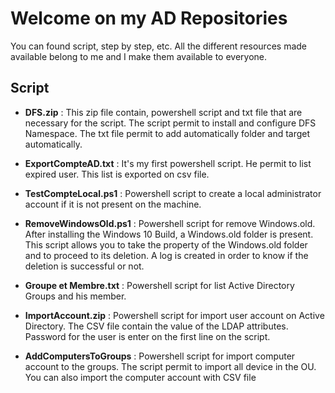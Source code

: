 # **Welcome on my AD Repositories**

You can found script, step by step, etc. All the different resources made available belong to me and I make them available to everyone. 

## Script

* **DFS.zip** : This zip file contain, powershell script and txt file that are necessary for the script. The script permit to install and configure DFS Namespace. The txt file permit to add automatically folder and target automatically.

* **ExportCompteAD.txt** : It's my first powershell script. He permit to list expired user. This list is exported on csv file.

* **TestCompteLocal.ps1** : Powershell script to create a local administrator account if it is not present on the machine. 

* **RemoveWindowsOld.ps1** : Powershell script for remove Windows.old. After installing the Windows 10 Build, a Windows.old folder is present. This script allows you to take the property of the Windows.old folder and to proceed to its deletion. A log is created in order to know if the deletion is successful or not.

* **Groupe et Membre.txt** : Powershell script for list Active Directory Groups and his member.

* **ImportAccount.zip** : Powershell script for import user account on Active Directory. The CSV file contain the value of the LDAP attributes. Password for the user is enter on the first line on the script.

* **AddComputersToGroups** : Powershell script for import computer account to the groups. The script permit to import all device in the OU. You can also import the computer account with CSV file
